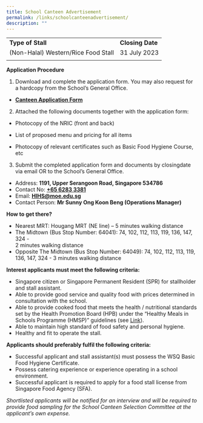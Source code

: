 ```yaml
---
title: School Canteen Advertisement
permalink: /links/schoolcanteenadvertisement/
description: ""
---
```



|  |  |
|---|---|
|**Type of Stall**|**Closing Date**|**Requirements** |
|(Non-Halal) Western/Rice Food Stall|31 July 2023|Rice/Western stalls are acceptable|
|  |  |






**Application Procedure**

1. Download and complete the application form. You may also request for a hardcopy from the School’s General Office.


* **[Canteen Application Form](/files/canteen%20application%20form.pdf)**
	
	
2. Attached the following documents together with the application form:

* Photocopy of the NRIC (front and back)

* List of proposed menu and pricing for all items

* Photocopy of relevant certificates such as Basic Food Hygiene Course, etc

3. Submit the completed application form and documents by closingdate via email OR to the School’s General Office.

* Address: **1191, Upper Serangoon Road, Singapore 534786**
* Contact No: **[+65 6283 3381](tel:+6562833381)**
* Email: **[HIHS@moe.edu.sg](mailto:HIHS@moe.edu.sg)**
* Contact Person: **Mr Sunny Ong Koon Beng (Operations Manager)**

**How to get there?**

*   Nearest MRT: Hougang MRT (NE line) – 5 minutes walking distance
*   The Midtown (Bus Stop Number: 64041): 74, 102, 112, 113, 119, 136, 147, 324 -  
2 minutes walking distance
*   Opposite The Midtown (Bus Stop Number: 64049): 74, 102, 112, 113, 119, 136, 147, 324 - 3 minutes walking distance

**Interest applicants must meet the following criteria:**

*   Singapore citizen or Singapore Permanent Resident (SPR) for stallholder and stall assistant.
*   Able to provide good service and quality food with prices determined in consultation with the school.
*   Able to provide cooked food that meets the health / nutritional standards set by the Health Promotion Board (HPB) under the “Healthy Meals in Schools Programme (HMSP)” guidelines (see [Link](https://www.hpb.gov.sg/schools/school-programmes/healthy-meals-in-schools-programme)).
*   Able to maintain high standard of food safety and personal hygiene.
*   Healthy and fit to operate the stall.

**Applicants should preferably fulfil the following criteria:**

*   Successful applicant and stall assistant(s) must possess the WSQ Basic Food Hygiene Certificate.
*   Possess catering experience or experience operating in a school environment.
*   Successful applicant is required to apply for a food stall license from Singapore Food Agency (SFA).

_Shortlisted applicants will be notified for an interview and will be required to provide food sampling for the School Canteen Selection Committee at the applicant’s own expense._